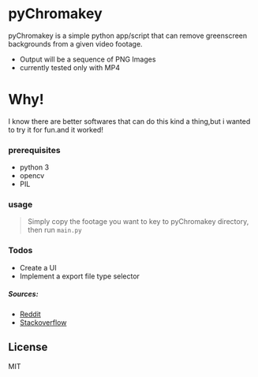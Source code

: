# pyChromakey
pyChromakey is a simple python app/script that can remove greenscreen backgrounds from a given video footage.

  - Output will be a sequence of PNG Images 
  - currently tested only with MP4 

# Why!
I know there are better softwares that can do this kind a thing,but i wanted to try it for fun.and it worked!

### prerequisites 
 - python 3
 - opencv
 - PIL

### usage 

>Simply copy the footage you want to key to pyChromakey directory,
>then run ```main.py```

### Todos

 - Create a UI
 - Implement a export file type selector 

##### Sources:
  -  [Reddit][rdtl1]
  -  [Stackoverflow][stkof1]

License
----

MIT

   [rdtl1]: https://www.reddit.com/r/Python/comments/m68js/trying_to_write_a_very_simple_green_screen_code/c2yk6wx
   [stkof1]: https://stackoverflow.com/a/34325723
